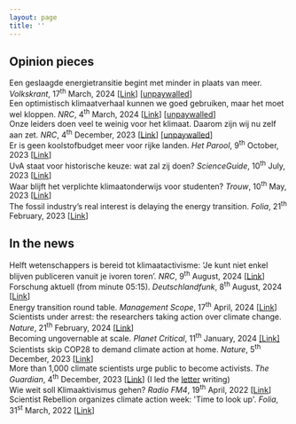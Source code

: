 ```yaml
---
layout: page
title: ''
---
```


## Opinion pieces
Een geslaagde energietransitie begint met minder in plaats van meer. *Volkskrant*, 17<sup>th</sup> March, 2024 [[Link](https://www.volkskrant.nl/columns-opinie/opinie-een-geslaagde-energietransitie-begint-met-minder-in-plaats-van-meer~b6513f77/)] [[unpaywalled](https://archive.is/pkyib)] <br>
Een optimistisch klimaatverhaal kunnen we goed gebruiken, maar het moet wel kloppen. *NRC*, 4<sup>th</sup> March, 2024 [[Link](https://www.nrc.nl/nieuws/2024/03/04/klimaatoptimisme-is-nodig-maar-het-moet-wel-feitelijk-zijn-a4191908)] [[unpaywalled](https://archive.is/W2WBC)] <br>
Onze leiders doen veel te weinig voor het klimaat. Daarom zijn wij nu zelf aan zet. *NRC*, 4<sup>th</sup> December, 2023 [[Link](https://www.nrc.nl/nieuws/2023/12/04/onze-leiders-doen-veel-te-weinig-voor-het-klimaat-daarom-zijn-wij-nu-zelf-aan-zet-a4183205)] [[unpaywalled](https://archive.is/G0eob)] <br>
Er is geen koolstofbudget meer voor rijke landen. *Het Parool*, 9<sup>th</sup> October, 2023 [[Link](https://www.parool.nl/columns-opinie/opinie-er-is-geen-koolstofbudget-meer-voor-rijke-landen-stop-met-koolstofgraaien~b40169a8/)] <br>
UvA staat voor historische keuze: wat zal zij doen? *ScienceGuide*, 10<sup>th</sup> July, 2023 [[Link](https://www.scienceguide.nl/2023/07/uva-staat-voor-historische-keuze-wat-zal-zij-doen/)] <br>
Waar blijft het verplichte klimaatonderwijs voor studenten? *Trouw*, 10<sup>th</sup> May, 2023 [[Link](https://www.trouw.nl/opinie/waar-blijft-het-verplichte-klimaatonderwijs-voor-studenten~bd171db8/)] <br>
The fossil industry’s real interest is delaying the energy transition. *Folia*, 21<sup>th</sup> February, 2023 [[Link](https://www.folia.nl/international/155733/the-fossil-industrys-real-interest-is-delaying-the-energy-transition)]

## In the news
Helft wetenschappers is bereid tot klimaatactivisme: ‘Je kunt niet enkel blijven publiceren vanuit je ivoren toren’. *NRC*, 9<sup>th</sup> August, 2024 [[Link](https://archive.is/ZjLbE)] <br>
Forschung aktuell (from minute 05:15). *Deutschlandfunk*, 8<sup>th</sup> August, 2024 [[Link](https://www.deutschlandfunk.de/forschung-aktuell-08-08-2024-komplette-sendung-dlf-cea41dbc-100.html)] <br>
Energy transition round table. *Management Scope*, 17<sup>th</sup> April, 2024 [[Link](https://managementscope.nl/en/interview/future-energy-leaders)] <br>
Scientists under arrest: the researchers taking action over climate change. *Nature*, 21<sup>th</sup> February, 2024 [[Link](https://www.nature.com/articles/d41586-024-00480-3)] <br>
Becoming ungovernable at scale. *Planet Critical*, 11<sup>th</sup> January, 2024 [[Link]](https://www.planetcritical.com/p/becoming-ungovernable-at-scale) <br>
Scientists skip COP28 to demand climate action at home. *Nature*, 5<sup>th</sup> December, 2023 [[Link](https://www.nature.com/articles/d41586-023-03829-2)] <br>
More than 1,000 climate scientists urge public to become activists. *The Guardian*, 4<sup>th</sup> December, 2023 [[Link](https://www.theguardian.com/environment/2023/dec/04/more-than-1000-climate-scientists-urge-public-to-become-activists)] (I led the [letter](https://scientistrebellion.org/sign/) writing) <br>
Wie weit soll Klimaaktivismus gehen? *Radio FM4*, 19<sup>th</sup> April, 2022 [[Link](https://fm4.orf.at/stories/3023630/)] <br>
Scientist Rebellion organizes climate action week: 'Time to look up'. *Folia*, 31<sup>st</sup> March, 2022 [[Link](https://www.folia.nl/international/151115/scientist-rebellion-organizes-climate-action-week-time-to-look-up)] <br>
